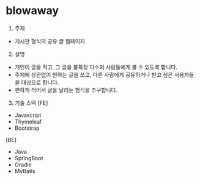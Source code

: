 # blowaway


1. 주제
- 게시판 형식의 공유 글 웹페이지


2. 설명
- 개인이 글을 적고, 그 글을 불특정 다수의 사람들에게 볼 수 있도록 합니다. 
- 주제에 상관없이 원하는 글을 쓰고, 다른 사람에게 공유하거나 받고 싶은 사용자들을 대상으로 합니다.
- 편하게 적어서 글을 날리는 형식을 추구합니다.


3. 기술 스택
[FE]
- Javascript
- Thymeleaf
- Bootstrap

[BE]
- Java
- SpringBoot
- Gradle
- MyBatis
